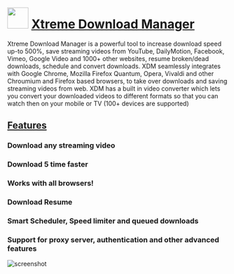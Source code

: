 ﻿# <img src="https://cdn.jsdelivr.net/gh/chtof/chocolatey-packages/automatic/xdm/xdm.png" width="48" height="48"/> [Xtreme Download Manager](https://chocolatey.org/packages/xdm)

Xtreme Download Manager is a powerful tool to increase download speed up-to 500%, save streaming videos from YouTube, DailyMotion, Facebook, Vimeo, Google Video and 1000+ other websites, resume broken/dead downloads, schedule and convert downloads. XDM seamlessly integrates with Google Chrome, Mozilla Firefox Quantum, Opera, Vivaldi and other Chroumium and Firefox based browsers, to take over downloads and saving streaming videos from web. XDM has a built in video converter which lets you convert your downloaded videos to different formats so that you can watch then on your mobile or TV (100+ devices are supported)

## [Features](https://subhra74.github.io/xdm/#features)

### Download any streaming video
### Download 5 time faster
### Works with all browsers!
### Download Resume
### Smart Scheduler, Speed limiter and queued downloads
### Support for proxy server, authentication and other advanced features

![screenshot](https://cdn.jsdelivr.net/gh/chtof/chocolatey-packages/automatic/xdm/screenshot.png)
